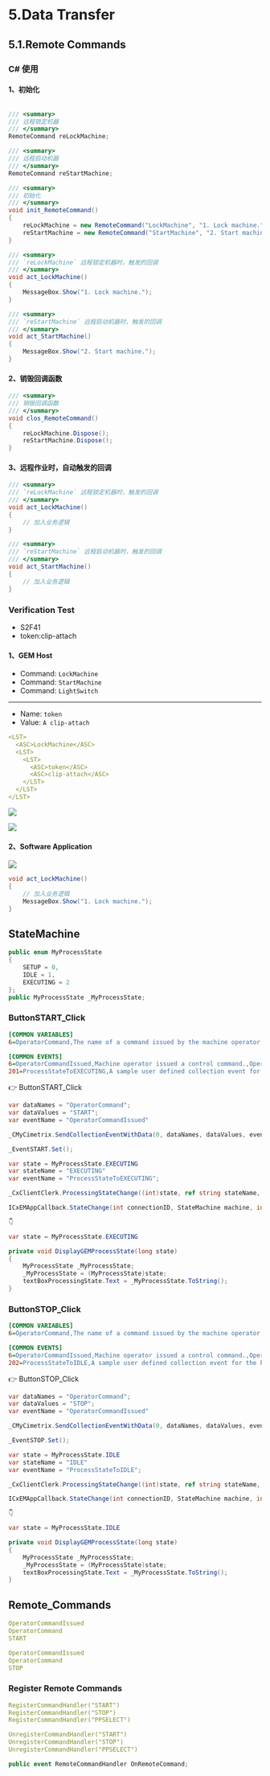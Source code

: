 # 5.Data Transfer

## 5.1.Remote Commands

### C# 使用

#### 1、初始化

```c# title="Demo.cs"

/// <summary>
/// 远程锁定机器
/// </summary>
RemoteCommand reLockMachine;

/// <summary>
/// 远程启动机器
/// </summary>
RemoteCommand reStartMachine;

/// <summary>
/// 初始化
/// </summary>
void init_RemoteCommand()
{
    reLockMachine = new RemoteCommand("LockMachine", "1. Lock machine.", act_LockMachine);
    reStartMachine = new RemoteCommand("StartMachine", "2. Start machine.", act_StartMachine);
}

/// <summary>
/// `reLockMachine` 远程锁定机器时，触发的回调
/// </summary>
void act_LockMachine()
{
    MessageBox.Show("1. Lock machine.");
}

/// <summary>
/// `reStartMachine` 远程启动机器时，触发的回调
/// </summary>
void act_StartMachine()
{
    MessageBox.Show("2. Start machine.");
}

```

#### 2、销毁回调函数

```c# title="Demo.cs"
/// <summary>
/// 销毁回调函数
/// </summary>
void clos_RemoteCommand()
{
    reLockMachine.Dispose();
    reStartMachine.Dispose();
}
```

#### 3、远程作业时，自动触发的回调

```c# title="Demo.cs"
/// <summary>
/// `reLockMachine` 远程锁定机器时，触发的回调
/// </summary>
void act_LockMachine()
{
    // 加入业务逻辑
}

/// <summary>
/// `reStartMachine` 远程启动机器时，触发的回调
/// </summary>
void act_StartMachine()
{
    // 加入业务逻辑
}

```

### Verification Test

- S2F41
- token:clip-attach

#### 1、GEM Host

- Command: `LockMachine`
- Command: `StartMachine`
- Command: `LightSwitch`
---
- Name: `token`
- Value: `A clip-attach`

```yaml
<LST>
  <ASC>LockMachine</ASC>
  <LST>
    <LST>
      <ASC>token</ASC>
      <ASC>clip-attach</ASC>
    </LST>
  </LST>
</LST>
```

![](https://easyimage.ghuang.top/i/2024/06/18/194832-1.webp)

![](https://easyimage.ghuang.top/i/2024/06/18/195021-1.webp)


#### 2、Software Application

![](https://easyimage.ghuang.top/i/2024/06/18/195232-1.webp)


```c# title="Demo.cs"
void act_LockMachine()
{
    // 加入业务逻辑
    MessageBox.Show("1. Lock machine.");
}
```


## StateMachine

```c# title="MyProcessState"
public enum MyProcessState
{
    SETUP = 0,
    IDLE = 1,
    EXECUTING = 2
};
public MyProcessState _MyProcessState;
```

### ButtonSTART_Click

```ini
[COMMON VARIABLES]
6=OperatorCommand,The name of a command issued by the machine operator.,,DV,A,,0,0,,,A,OperatorCommand

[COMMON EVENTS]
6=OperatorCommandIssued,Machine operator issued a control command.,OperatorCommandIssued,L {A OperatorCommand}
201=ProcessStateToEXECUTING,A sample user defined collection event for the Processing State Machine,,
```

👉 ButtonSTART_Click

```C# title="(START) 1、H ← E"
var dataNames = "OperatorCommand";
var dataValues = "START";
var eventName = "OperatorCommandIssued"

_CMyCimetrix.SendCollectionEventWithData(0, dataNames, dataValues, eventName);

_EventSTART.Set();
```

```c# title="2、H ← E"
var state = MyProcessState.EXECUTING
var stateName = "EXECUTING"
var eventName = "ProcessStateToEXECUTING";

_CxClientClerk.ProcessingStateChange((int)state, ref string stateName, -1, ref string eventName);
```

```C# title="3、H → E"
ICxEMAppCallback.StateChange(int connectionID, StateMachine machine, int state)

👇

var state = MyProcessState.EXECUTING

private void DisplayGEMProcessState(long state)
{
	MyProcessState _MyProcessState;
	_MyProcessState = (MyProcessState)state;
	textBoxProcessingState.Text = _MyProcessState.ToString();
}
```

### ButtonSTOP_Click

```ini
[COMMON VARIABLES]
6=OperatorCommand,The name of a command issued by the machine operator.,,DV,A,,0,0,,,A,OperatorCommand

[COMMON EVENTS]
6=OperatorCommandIssued,Machine operator issued a control command.,OperatorCommandIssued,L {A OperatorCommand}
202=ProcessStateToIDLE,A sample user defined collection event for the Processing State Machine,,
```

👉 ButtonSTOP_Click

```C# title="(START) 1、H ← E"
var dataNames = "OperatorCommand";
var dataValues = "STOP";
var eventName = "OperatorCommandIssued"

_CMyCimetrix.SendCollectionEventWithData(0, dataNames, dataValues, eventName);

_EventSTOP.Set();
```

```c# title="2、H ← E"
var state = MyProcessState.IDLE
var stateName = "IDLE"
var eventName = "ProcessStateToIDLE";

_CxClientClerk.ProcessingStateChange((int)state, ref string stateName, -1, ref string eventName);
```

```C# title="3、H → E"
ICxEMAppCallback.StateChange(int connectionID, StateMachine machine, int state)

👇

var state = MyProcessState.IDLE

private void DisplayGEMProcessState(long state)
{
	MyProcessState _MyProcessState;
	_MyProcessState = (MyProcessState)state;
	textBoxProcessingState.Text = _MyProcessState.ToString();
}
```


## Remote_Commands

```yaml title="ButtonSTART_Click"
OperatorCommandIssued
OperatorCommand
START
```
```yaml title="ButtonSTOP_Click"
OperatorCommandIssued
OperatorCommand
STOP
```

### Register Remote Commands

```yaml title="Register"
RegisterCommandHandler("START")
RegisterCommandHandler("STOP")
RegisterCommandHandler("PPSELECT")
```

```yaml title="Unregister"
UnregisterCommandHandler("START")
UnregisterCommandHandler("STOP")
UnregisterCommandHandler("PPSELECT")
```

```C# title="监控命令"
public event RemoteCommandHandler OnRemoteCommand;
```

